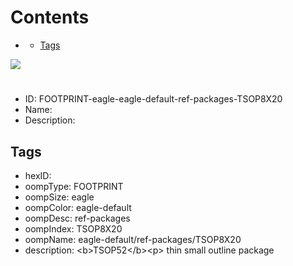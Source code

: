 



Contents
========

* [](#)
	* [Tags](#tags)
  
![][im]
# 

- ID: FOOTPRINT-eagle-eagle-default-ref-packages-TSOP8X20
- Name: 
- Description: 

## Tags

- hexID: 
- oompType: FOOTPRINT
- oompSize: eagle
- oompColor: eagle-default
- oompDesc: ref-packages
- oompIndex: TSOP8X20
- oompName: eagle-default/ref-packages/TSOP8X20
- description: &lt;b&gt;TSOP52&lt;/b&gt;&lt;p&gt;&#xD;
thin small outline package



[im]: image.png
